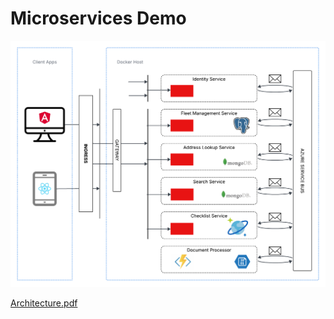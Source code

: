# Microservices Demo
![Architecture Diagram](docs/specifications/Architecture/Architecture.png)

[Architecture.pdf](docs/specifications/Architecture/Architecture.pdf)